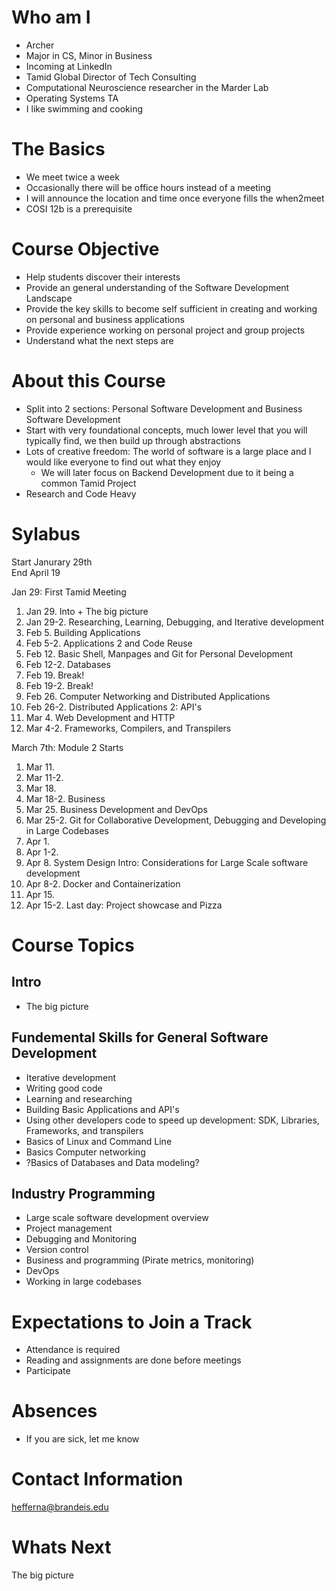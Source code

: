 # Who am I
* Archer
* Major in CS, Minor in Business
* Incoming at LinkedIn
* Tamid Global Director of Tech Consulting
* Computational Neuroscience researcher in the Marder Lab
* Operating Systems TA
* I like swimming and cooking

# The Basics
* We meet twice a week
* Occasionally there will be office hours instead of a meeting
* I will announce the location and time once everyone fills the when2meet
* COSI 12b is a prerequisite 

# Course Objective
* Help students discover their interests
* Provide an general understanding of the Software Development Landscape
* Provide the key skills to become self sufficient in creating and working on personal and business applications
* Provide experience working on personal project and group projects
* Understand what the next steps are

# About this Course
* Split into 2 sections: Personal Software Development and Business Software Development
* Start with very foundational concepts, much lower level that you will typically find, we then build up through abstractions
* Lots of creative freedom: The world of software is a large place and I would like everyone to find out what they enjoy
    * We will later focus on Backend Development due to it being a common Tamid Project 
* Research and Code Heavy

# Sylabus
Start Janurary 29th  
End April 19 

Jan 29: First Tamid Meeting
1. Jan 29. Into + The big picture
2. Jan 29-2. Researching, Learning, Debugging, and Iterative development
3. Feb 5. Building Applications
4. Feb 5-2. Applications 2 and Code Reuse
5. Feb 12. Basic Shell, Manpages and Git for Personal Development
6. Feb 12-2. Databases
7. Feb 19. Break!
8. Feb 19-2. Break!
9. Feb 26. Computer Networking and Distributed Applications  
10. Feb 26-2. Distributed Applications 2: API's
11. Mar 4. Web Development and HTTP
12. Mar 4-2. Frameworks, Compilers, and Transpilers

March 7th: Module 2 Starts
1. Mar 11.
2. Mar 11-2.
3. Mar 18. 
4. Mar 18-2. Business 
5. Mar 25. Business Development and DevOps
6. Mar 25-2. Git for Collaborative Development, Debugging and Developing in Large Codebases
7. Apr 1. 
8. Apr 1-2. 
9. Apr 8. System Design Intro: Considerations for Large Scale software development
10. Apr 8-2. Docker and Containerization
11. Apr 15. 
12. Apr 15-2. Last day: Project showcase and Pizza

# Course Topics
## Intro
* The big picture

## Fundemental Skills for General Software Development
* Iterative development
* Writing good code 
* Learning and researching
* Building Basic Applications and API's
* Using other developers code to speed up development: SDK, Libraries, Frameworks, and transpilers
* Basics of Linux and Command Line
* Basics Computer networking
* ?Basics of Databases and Data modeling?

## Industry Programming
* Large scale software development overview
* Project management
* Debugging and Monitoring
* Version control
* Business and programming (Pirate metrics, monitoring)
* DevOps
* Working in large codebases

# Expectations to Join a Track
* Attendance is required
* Reading and assignments are done before meetings
* Participate

# Absences
* If you are sick, let me know

# Contact Information
hefferna@brandeis.edu

# Whats Next
The big picture
